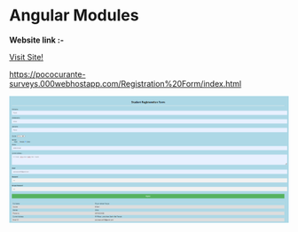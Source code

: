 # Angular Modules

<b>Website link :- </b>

<a href="https://pococurante-surveys.000webhostapp.com/Registration%20Form/index.html">Visit Site!</a>
 
   <a href="" target="_blank">https://pococurante-surveys.000webhostapp.com/Registration%20Form/index.html</a>

![](reg.PNG)
